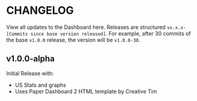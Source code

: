# CHANGELOG
View all updates to the Dashboard here. Releases are structured `vx.x.x-[Commits since base version released]`. For example, after 30 commits of the base `v1.0.0` release, the version will be `v1.0.0-30`.

## v1.0.0-alpha
Initial Release with:
 - US Stats and graphs
 - Uses Paper Dashboard 2 HTML template by Creative Tim
